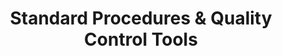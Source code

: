 ---
title: "Standard Procedures & Quality Control Tools"
excerpt: "Explore our best-practice standards, and the open-source toolkit for quality control checks on fish data."
image: /assets/images/sops/checkem-app.png
external_url: https://thefishcollective.github.io/sops/
share: false
related: false
---